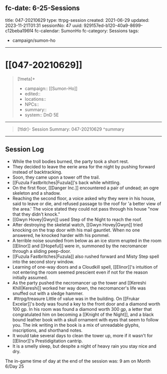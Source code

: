 fc-date: 6-25-Sessions
---
title: 047-20210629
type: ttrpg-session
created: 2021-06-29
updated: 2023-11-21T01:31
sessionNo: 47
uuid: 929157ed-b120-40a9-8699-c12beba196f4
fc-calendar: SumonHo
fc-category: Sessions
tags:
  - campaign/sumon-ho
---

# [[047-20210629]]

> [!meta]+
>
> - campaign:: [[Sumon-Ho]]
> - edited::
> - locations::
> - NPCs::
> - summary::
> - system:: DnD 5E

---

> [!tldr]- Session Summary: 047-20210629
>  ^summary

---

## Session Log


- While the troll bodies burned, the party took a short rest.
- They decided to leave the eerie area for the night by pushing forward instead of backtracking.
- Soon, they came upon a tower off the trail.
- [[Fuzula Fastbritches|Fuzula]]'s back while whittling.
- On the first floor, [[Danger Inc.]]  encountered a pair of undead; an ogre skeleton and a shadow.
- Reaching the second floor, a voice asked why they were in his house, said to leave or die, and refused passage to the roof for 'a better view of the area.' The voice stated they could not pass through his house "now that they didn't knock."
- [[Gwyn Hovey|Gwyn]] used Step of the Night to reach the roof.
- After destroying the skeletal watch, [[Gwyn Hovey|Gwyn]] tried knocking on the trap door with his mail gauntlet. When no one answered, he knocked harder with his pommel.
- A terrible noise sounded from below as an ice storm erupted in the room [[Elinor]] and [[Hopeful]] were in, summoned by the necromancer through a sliding peep-door.
- [[Fuzula Fastbritches|Fuzula]] also rushed forward and Misty Step spell into the second story window.    
- Learning of one-way doors and a Cloudkill spell, [[Elinor]]'s intuition of not entering the room seemed prescient even if not for the reason initially assumed.
- As the party pushed the necromancer up the tower and [[Kereshi Khill|Kereshi]] worked her way down, the necromancer's life was snuffed out with a sledge hammer.
-  #ttrpg/treasure Little of value was in the building. On [[Frukar Excelar]]'s body was found a key to the front door and a diamond worth 100 gp. In his room was found a diamond worth 300 gp, a letter that congratulated him on becoming a [[Knight of the Night]], and a black bound leather book with a skull ornament with eyes that seem to follow you. The ink writing in the book is a mix of unreadable glyphs, inscriptions, and shorthand notes.   
- It would take several days to clean the tower up, more if it wasn't for [[Elinor]]'s Prestidigitation cantrip.
- It is a smelly sleep, but despite a night of heavy rain you stay nice and dry.

The in-game time of day at the end of the session was: 9 am on Month 6/Day 25
